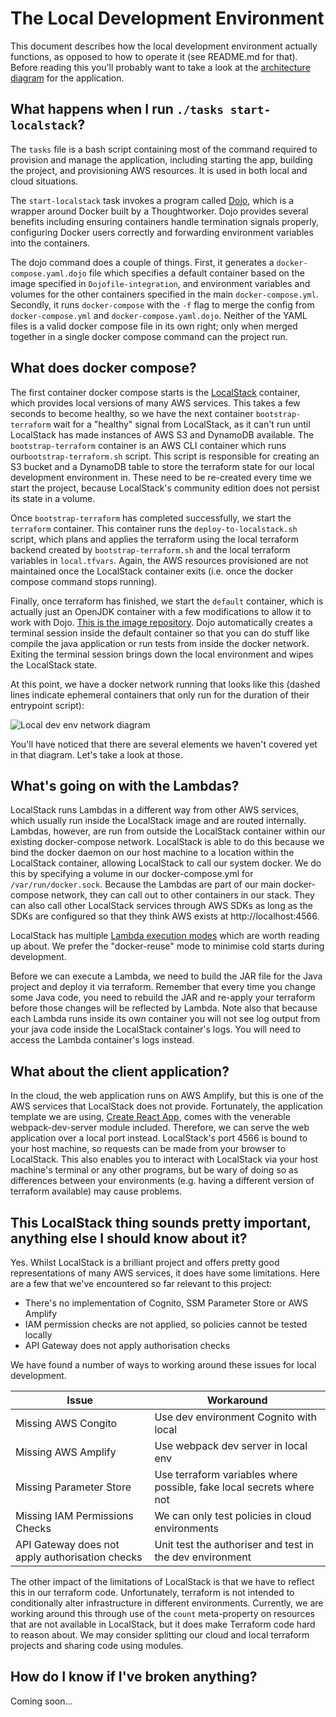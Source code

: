 # The Local Development Environment

This document describes how the local development environment actually functions, as opposed to how to operate it (see
README.md for that). Before reading this you'll probably want to take a look at
the [architecture diagram](https://drive.google.com/file/d/1-Z5MFNIipXgwOMj7N0L_8NOSiAvT_Mh4/view?usp=sharing) for the
application.

## What happens when I run `./tasks start-localstack`?

The `tasks` file is a bash script containing most of the command required to provision and manage the application,
including starting the app, building the project, and provisioning AWS resources. It is used in both local and cloud
situations.

The `start-localstack` task invokes a program called [Dojo](https://github.com/kudulab/dojo), which is a wrapper around
Docker built by a Thoughtworker. Dojo provides several benefits including ensuring containers handle termination signals
properly, configuring Docker users correctly and forwarding environment variables into the containers.

The dojo command does a couple of things. First, it generates a `docker-compose.yaml.dojo` file which specifies a
default container based on the image specified in `Dojofile-integration`, and environment variables and volumes for the
other containers specified in the main `docker-compose.yml`. Secondly, it runs `docker-compose` with the `-f` flag to
merge the config from `docker-compose.yml` and `docker-compose.yaml.dojo`. Neither of the YAML files is a valid docker
compose file in its own right; only when merged together in a single docker compose command can the project run.

## What does docker compose?

The first container docker compose starts is the [LocalStack](https://localstack.cloud/) container, which provides local
versions of many AWS services. This takes a few seconds to become healthy, so we have the next
container `bootstrap-terraform` wait for a "healthy" signal from
LocalStack, as it can't run until LocalStack has made instances of AWS S3 and DynamoDB available.
The `bootstrap-terraform` container is an AWS CLI container which runs our`bootstrap-terraform.sh` script. This script
is responsible for creating an S3 bucket and a
DynamoDB table to store the terraform state for our local development environment in. These need to be re-created every
time we start the project, because LocalStack's community edition does not persist its state in a volume.

Once `bootstrap-terraform` has completed successfully, we start the `terraform` container. This container runs
the `deploy-to-localstack.sh` script, which plans and applies the terraform using the local terraform backend created
by `bootstrap-terraform.sh` and the local terraform variables in `local.tfvars`. Again, the AWS resources provisioned
are not maintained once the LocalStack container exits (i.e. once the docker compose command stops running).

Finally, once terraform has finished, we start the `default` container, which is actually just an OpenJDK container with
a few modifications to allow it to work with
Dojo. [This is the image repository](https://github.com/nhsconnect/prm-deductions-docker-openjdk-dojo). Dojo
automatically creates a terminal session inside the default container so that you can do stuff like compile the java
application or run tests from inside the docker network. Exiting the terminal session brings down the local environment
and wipes the
LocalStack state.

At this point, we have a docker network running that looks like this (dashed lines indicate ephemeral containers that
only run for the duration of their entrypoint script):

![Local dev env network diagram](/Users/ryan/Projects/nhs/document-store-prototype/documentation/tech/local-dev-env.png)

You'll have noticed that there are several elements we haven't covered yet in that diagram. Let's take a look at those.

## What's going on with the Lambdas?

LocalStack runs Lambdas in a different way from other AWS services, which usually run inside the LocalStack image and
are routed internally. Lambdas, however, are run from outside the LocalStack container within our existing
docker-compose network. LocalStack is able to do this because we bind the docker daemon on our host machine to a
location within the LocalStack container, allowing LocalStack to call our system docker. We do this by specifying a
volume in our docker-compose.yml for `/var/run/docker.sock`. Because the Lambdas are part of our main docker-compose
network, they can call out to other containers in our stack. They can also call other LocalStack services through AWS
SDKs as long as the SDKs are configured so that they think AWS exists at http://localhost:4566.

LocalStack has multiple [Lambda execution modes](https://docs.localstack.cloud/references/lambda-executors/) which are
worth reading up about. We prefer the "docker-reuse" mode to minimise cold starts during development.

Before we can execute a Lambda, we need to build the JAR file for the Java project and deploy it via terraform. Remember
that every time you change some Java code, you need to rebuild the JAR and re-apply your terraform before those changes
will be reflected by Lambda. Note also that because each Lambda runs inside its own container you will not see log
output from your java code inside the LocalStack container's logs. You will need to access the Lambda container's logs
instead.

## What about the client application?

In the cloud, the web application runs on AWS Amplify, but this is one of the AWS services that LocalStack does not
provide.
Fortunately, the application template we are using, [Create React App](https://create-react-app.dev/), comes with the
venerable webpack-dev-server module included. Therefore, we can serve the web application over a local port instead.
LocalStack's port 4566 is bound to your host machine, so requests can be made from your browser to LocalStack. This also
enables you to interact with LocalStack via your host machine's terminal or any other programs, but be wary of doing so
as differences between your environments (e.g. having a different version of terraform available) may cause problems.

## This LocalStack thing sounds pretty important, anything else I should know about it?

Yes. Whilst LocalStack is a brilliant project and offers pretty good representations of many AWS services, it does have
some limitations. Here are a few that we've encountered so far relevant to this project:

- There's no implementation of Cognito, SSM Parameter Store or AWS Amplify
- IAM permission checks are not applied, so policies cannot be tested locally
- API Gateway does not apply authorisation checks

We have found a number of ways to working around these issues for local development.

| Issue                                           | Workaround                                                           |
|-------------------------------------------------|----------------------------------------------------------------------|
| Missing AWS Congito                             | Use dev environment Cognito with local                               |
| Missing AWS Amplify                             | Use webpack dev server in local env                                  |
| Missing Parameter Store                         | Use terraform variables where possible, fake local secrets where not |
| Missing IAM Permissions Checks                  | We can only test policies in cloud environments                      |
| API Gateway does not apply authorisation checks | Unit test the authoriser and test in the dev environment             |

The other impact of the limitations of LocalStack is that we have to reflect this in our terraform code. Unfortunately,
terraform is not intended to conditionally alter infrastructure in different environments. Currently, we are working
around this through use of the `count` meta-property on resources that are not available in LocalStack, but it does make
Terraform code hard to reason about. We may consider splitting our cloud and local terraform projects and sharing code
using modules.

## How do I know if I've broken anything?

Coming soon...
